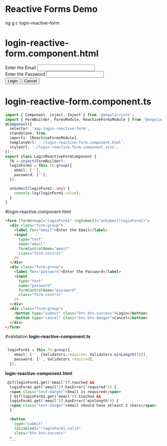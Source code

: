 # Reactive Forms Demo
ng g c login-reactive-form

# login-reactive-form.component.html
<form [formGroup]="loginForm1" (ngSubmit)="onSubmit(loginForm1)">
  <div class="form-group">
    <label for="email">Enter the Email</label>
    <input
      type="text"
      name="email"
      formControlName="email"
      class="form-control"
    />
  </div>
  <div class="form-group">
    <label for="email">Enter the Password</label>
    <input
      type="text"
      name="password"
      formControlName="password"
      class="form-control"
    />
  </div>
  <div class="form-group">
    <button type="submit" class="btn btn-success">Login</button>
    <button type="cancel" class="btn btn-danger">Cancel</button>
  </div>
</form>

# login-reactive-form.component.ts
```Typescript
import { Component, inject, Inject } from '@angular/core';
import { FormBuilder, FormsModule, ReactiveFormsModule } from '@angular/forms';
@Component({
  selector: 'app-login-reactive-form',
  standalone: true,
  imports: [ReactiveFormsModule],
  templateUrl: './login-reactive-form.component.html',
  styleUrl: './login-reactive-form.component.scss',
})
export class LoginReactiveFormComponent {
  fb = inject(FormBuilder);
  loginForm1 = this.fb.group({
    email: [''],
    password: [''],
  });

  onSubmit(loginForm1: any) {
    console.log(loginForm1.value);
  }
}
```

#login-reactive.component.html
```html
<form [formGroup]="loginForm1" (ngSubmit)="onSubmit(loginForm1)">
  <div class="form-group">
    <label for="email">Enter the Email</label>
    <input
      type="text"
      name="email"
      formControlName="email"
      class="form-control"
    />
  </div>
  <div class="form-group">
    <label for="password">Enter the Password</label>
    <input
      type="text"
      name="password"
      formControlName="password"
      class="form-control"
    />
  </div>
  <div class="form-group">
    <button type="submit" class="btn btn-success">Login</button>
    <button type="cancel" class="btn btn-danger">Cancel</button>
  </div>
</form>
```


#validation
**login-reactive-component.ts**
```TypeScript

 loginForm1 = this.fb.group({
    email: ['', [Validators.required, Validators.minLength(3)]],
    password: ['', Validators.required],
  });
  ```

  **login-reactive-component.html**
  ```Html
   @if(loginForm1.get('email')?.touched &&
    loginForm1.get('email')?.hasError('required')) {
    <span class="text-danger">Email is required</span>
    } @if(loginForm1.get('email')?.touched &&
    loginForm1.get('email')?.hasError('minlength')) {
    <span class="text-danger">email should have atleast 3 chars</span>
    }

    <button
      type="submit"
      [disabled]="!loginForm1.valid"
      class="btn btn-success"
    >
    ```